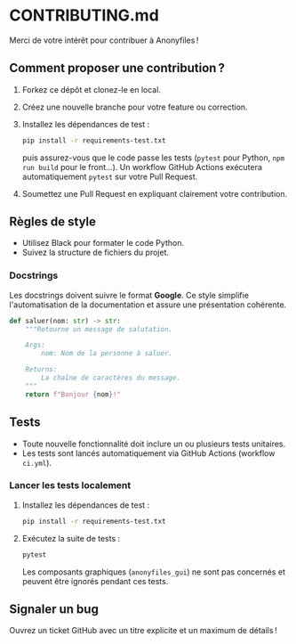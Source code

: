 # CONTRIBUTING.md

Merci de votre intérêt pour contribuer à Anonyfiles !

## Comment proposer une contribution ?
1. Forkez ce dépôt et clonez-le en local.
2. Créez une nouvelle branche pour votre feature ou correction.
3. Installez les dépendances de test :

   ```bash
   pip install -r requirements-test.txt
   ```

   puis assurez-vous que le code passe les tests (`pytest` pour Python, `npm run build` pour le front…).
   Un workflow GitHub Actions exécutera automatiquement `pytest` sur votre Pull Request.
4. Soumettez une Pull Request en expliquant clairement votre contribution.

## Règles de style
- Utilisez Black pour formater le code Python.
- Suivez la structure de fichiers du projet.

### Docstrings
Les docstrings doivent suivre le format **Google**. Ce style simplifie
l'automatisation de la documentation et assure une présentation cohérente.

```python
def saluer(nom: str) -> str:
    """Retourne un message de salutation.

    Args:
        nom: Nom de la personne à saluer.

    Returns:
        La chaîne de caractères du message.
    """
    return f"Bonjour {nom}!"
```

## Tests
- Toute nouvelle fonctionnalité doit inclure un ou plusieurs tests unitaires.
- Les tests sont lancés automatiquement via GitHub Actions (workflow `ci.yml`).

### Lancer les tests localement

1. Installez les dépendances de test :

   ```bash
   pip install -r requirements-test.txt
   ```

2. Exécutez la suite de tests :

   ```bash
   pytest
   ```

   Les composants graphiques (`anonyfiles_gui`) ne sont pas concernés et peuvent être ignorés pendant ces tests.

## Signaler un bug
Ouvrez un ticket GitHub avec un titre explicite et un maximum de détails !
